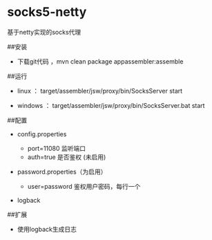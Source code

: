 # socks5-netty
基于netty实现的socks代理

##安装

- 下载git代码 ，mvn clean package appassembler:assemble
 

##运行
- linux ： target/assembler/jsw/proxy/bin/SocksServer start
	
- windows ： target/assembler/jsw/proxy/bin/SocksServer.bat start

##配置

- config.properties
	- port=11080   监听端口
	- auth=true    是否鉴权  (未启用)

- password.properties（为启用）
	- user=password 鉴权用户密码，每行一个

- logback

##扩展
- 使用logback生成日志
